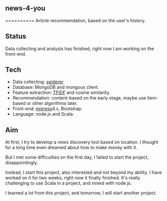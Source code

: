 ## news-4-you
==========
Article recommendation, based on the user's history.

## Status
Data collecting and analysis has finished, right now I am working on the front-end.

## Tech
- Data collecting: [spiderer](https://github.com/HelloCodeMing/spiderer)
- Database: MongoDB and mongous client.
- Feature extraction: [TFIDF](https://github.com/HelloCodeMing/scala-tfidf) and cosine similarity.
- Recommendation: content-based on the early stage, maybe use item-based or other algorithms later.
- Front-end: [express](https://github.com/strongloop/express)4.x, Bootstrap.
- Language: node.js and Scala.

## Aim
At first, I try to develop a news discovery tool based on location. I thought for a long time even dreamed about how to make money with it. 

But I met some difficulties on the first day, I failed to start the project, disappointingly. 

Instead, I start this project, also interested and not beyond my ability. I have worked on it for two weeks, right now it finally finished. It's really challenging to use Scala in a project, and mixed with node.js. 

I learned a lot from this project, and tomorrow, I will start another project.
